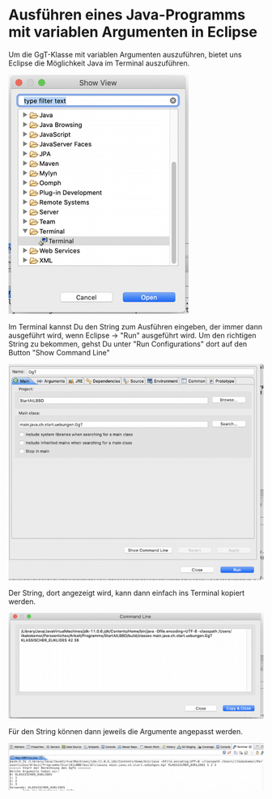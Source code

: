 # Ausführen eines Java-Programms mit variablen Argumenten in Eclipse #

Um die GgT-Klasse mit variablen Argumenten auszuführen, bietet uns Eclipse die Möglichkeit Java im Terminal auszuführen.

![image](./terminal.png)

Im Terminal kannst Du den String zum Ausführen eingeben, der immer dann ausgeführt wird, wenn Eclipse -> "Run" ausgeführt wird.
Um den richtigen String zu bekommen, gehst Du unter "Run Configurations" dort auf den Button "Show Command Line"

![image](./command_line.png)

Der String, dort angezeigt wird, kann dann einfach ins Terminal kopiert werden.

![image](./execution_with_arguments.png)

Für den String können dann jeweils die Argumente angepasst werden.

![image](./changing_arguments.png)